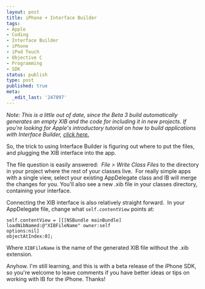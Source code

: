 ```yaml
---
layout: post
title: iPhone + Interface Builder
tags:
- Apple
- Coding
- Interface Builder
- iPhone
- iPod Touch
- Objective C
- Programming
- SDK
status: publish
type: post
published: true
meta:
  _edit_last: '247897'
---
```

<em>Note: This is a little out of date, since the Beta 3 build automatically generates an empty XIB and the code for including it in new projects.  If you're looking for Apple's introductory tutorial on how to build applications with Interface Builder, <a href="http://developer.apple.com/iphone/library/documentation/iPhone/Conceptual/iPhone101/Articles/chapter_2_section_1.html">click here.</a></em>

So, the trick to using Interface Builder is figuring out where to put the files, and plugging the XIB interface into the app.

The file question is easily answered:  <em>File &gt; Write Class Files</em> to the directory in your project where the rest of your classes live.  For really simple apps with a single view, select your existing AppDelegate class and IB will merge the changes for you.  You'll also see a new .xib file in your classes directory, containing your interface.

Connecting the XIB interface is also relatively straight forward.  In your AppDelegate file, change what <code>self.contentView</code> points at:

<code>self.contentView = [[[NSBundle mainBundle] loadNibNamed:@"XIBFileName" owner:self <br/>options:nil] objectAtIndex:0];</code>

Where <code>XIBFileName</code> is the name of the generated XIB file without the .xib extension.

Anyhow.  I'm still learning, and this is with a beta release of the iPhone SDK, so you're welcome to leave comments if you have better ideas or tips on working with IB for the iPhone.  Thanks!
